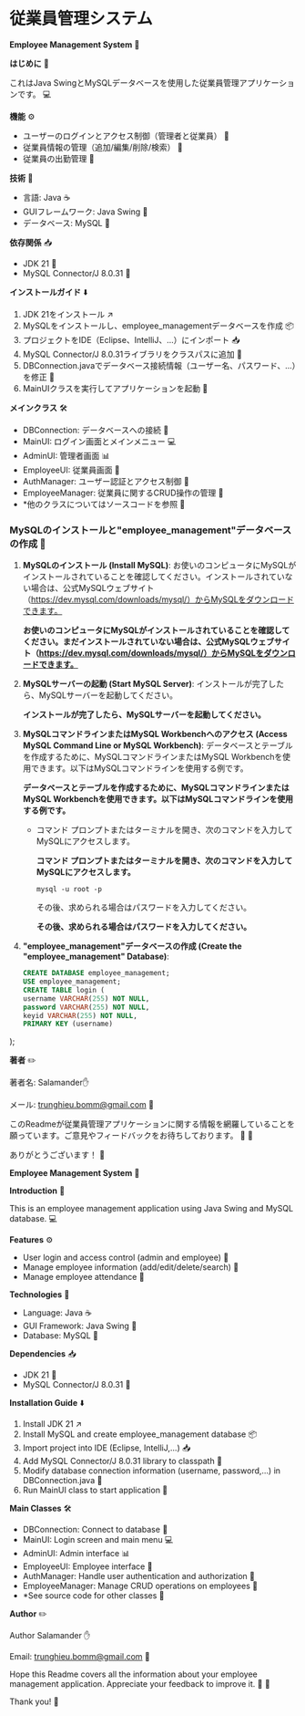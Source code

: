 # 従業員管理システム

**Employee Management System** :briefcase:

**はじめに** :rocket:

これはJava SwingとMySQLデータベースを使用した従業員管理アプリケーションです。 :computer:

**機能** :gear:

- ユーザーのログインとアクセス制御（管理者と従業員） :key:
- 従業員情報の管理（追加/編集/削除/検索） :bust_in_silhouette:
- 従業員の出勤管理 :calendar:

**技術** :wrench:

- 言語: Java :coffee:
- GUIフレームワーク: Java Swing :art:
- データベース: MySQL :floppy_disk:

**依存関係** :inbox_tray:

- JDK 21 :hammer:
- MySQL Connector/J 8.0.31 :electric_plug:

**インストールガイド** :arrow_down:

1. JDK 21をインストール :arrow_upper_right:
2. MySQLをインストールし、employee_managementデータベースを作成 :package:
3. プロジェクトをIDE（Eclipse、IntelliJ、...）にインポート :inbox_tray:
4. MySQL Connector/J 8.0.31ライブラリをクラスパスに追加 :file_folder:
5. DBConnection.javaでデータベース接続情報（ユーザー名、パスワード、...）を修正 :pencil:
6. MainUIクラスを実行してアプリケーションを起動 :rocket:

**メインクラス** :hammer_and_wrench:

- DBConnection: データベースへの接続 :file_folder:
- MainUI: ログイン画面とメインメニュー :computer:
- AdminUI: 管理者画面 :bar_chart:
- EmployeeUI: 従業員画面 :briefcase:
- AuthManager: ユーザー認証とアクセス制御 :cop:
- EmployeeManager: 従業員に関するCRUD操作の管理 :busts_in_silhouette:
- *他のクラスについてはソースコードを参照 :file_folder:
### MySQLのインストールと"employee_management"データベースの作成 :floppy_disk:

1. **MySQLのインストール (Install MySQL)**: お使いのコンピュータにMySQLがインストールされていることを確認してください。インストールされていない場合は、公式MySQLウェブサイト（https://dev.mysql.com/downloads/mysql/）からMySQLをダウンロードできます。

   **お使いのコンピュータにMySQLがインストールされていることを確認してください。まだインストールされていない場合は、公式MySQLウェブサイト（https://dev.mysql.com/downloads/mysql/）からMySQLをダウンロードできます。**

2. **MySQLサーバーの起動 (Start MySQL Server)**: インストールが完了したら、MySQLサーバーを起動してください。

   **インストールが完了したら、MySQLサーバーを起動してください。**

3. **MySQLコマンドラインまたはMySQL Workbenchへのアクセス (Access MySQL Command Line or MySQL Workbench)**: データベースとテーブルを作成するために、MySQLコマンドラインまたはMySQL Workbenchを使用できます。以下はMySQLコマンドラインを使用する例です。

   **データベースとテーブルを作成するために、MySQLコマンドラインまたはMySQL Workbenchを使用できます。以下はMySQLコマンドラインを使用する例です。**

   - コマンド プロンプトまたはターミナルを開き、次のコマンドを入力してMySQLにアクセスします。

     **コマンド プロンプトまたはターミナルを開き、次のコマンドを入力してMySQLにアクセスします。**

     ```shell
     mysql -u root -p
     ```

     その後、求められる場合はパスワードを入力してください。

     **その後、求められる場合はパスワードを入力してください。**

4. **"employee_management"データベースの作成 (Create the "employee_management" Database)**:

   ```sql
   CREATE DATABASE employee_management;
   USE employee_management;
   CREATE TABLE login (
   username VARCHAR(255) NOT NULL,
   password VARCHAR(255) NOT NULL,
   keyid VARCHAR(255) NOT NULL,
   PRIMARY KEY (username)
);


**著者** :pencil2:

著者名: Salamander:raised_hand:

メール: trunghieu.bomm@gmail.com :email:

このReadmeが従業員管理アプリケーションに関する情報を網羅していることを願っています。ご意見やフィードバックをお待ちしております。 :pray: :tada:

ありがとうございます！ :rocket:


**Employee Management System** :briefcase:

**Introduction** :rocket:

This is an employee management application using Java Swing and MySQL database. :computer:

**Features** :gear:

- User login and access control (admin and employee) :key:
- Manage employee information (add/edit/delete/search) :bust_in_silhouette:
- Manage employee attendance :calendar:

**Technologies** :wrench:

- Language: Java :coffee:
- GUI Framework: Java Swing :art:
- Database: MySQL :floppy_disk:

**Dependencies** :inbox_tray:

- JDK 21 :hammer:
- MySQL Connector/J 8.0.31 :electric_plug:

**Installation Guide** :arrow_down:

1. Install JDK 21 :arrow_upper_right:
2. Install MySQL and create employee_management database :package:
3. Import project into IDE (Eclipse, IntelliJ,...) :inbox_tray:
4. Add MySQL Connector/J 8.0.31 library to classpath :file_folder:
5. Modify database connection information (username, password,...) in DBConnection.java :pencil:
6. Run MainUI class to start application :rocket:

**Main Classes** :hammer_and_wrench:

- DBConnection: Connect to database :file_folder:
- MainUI: Login screen and main menu :computer:
- AdminUI: Admin interface :bar_chart:
- EmployeeUI: Employee interface :briefcase:
- AuthManager: Handle user authentication and authorization :cop:
- EmployeeManager: Manage CRUD operations on employees :busts_in_silhouette:
- *See source code for other classes :file_folder:

**Author** :pencil2:

Author Salamander :raised_hand:

Email: trunghieu.bomm@gmail.com :email:

Hope this Readme covers all the information about your employee management application. Appreciate your feedback to improve it. :pray: :tada:

Thank you! :rocket:
